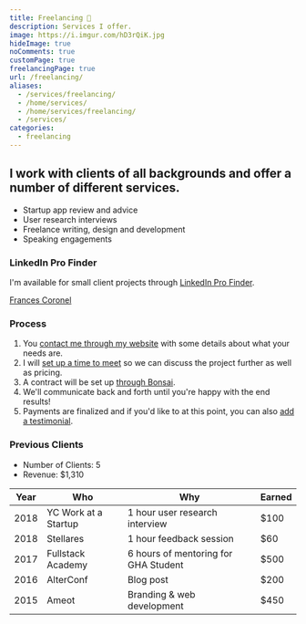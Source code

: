 ```yaml
---
title: Freelancing 💎️
description: Services I offer.
image: https://i.imgur.com/hD3rQiK.jpg
hideImage: true
noComments: true
customPage: true
freelancingPage: true
url: /freelancing/
aliases:
  - /services/freelancing/
  - /home/services/
  - /home/services/freelancing/
  - /services/
categories:
  - freelancing
---
```


## I work with clients of all backgrounds and offer a number of different services.

- Startup app review and advice
- User research interviews
- Freelance writing, design and development
- Speaking engagements

### LinkedIn Pro Finder

I'm available for small client projects through [LinkedIn Pro Finder](https://www.linkedin.com/profinder/pro/fvcproductions).

<div class="LI-profile-badge" data-version="v1" data-size="medium" data-locale="en_US" data-type="profinder" data-theme="light" data-vanity="fvcproductions"><a class="LI-simple-link" href="https://www.linkedin.com/profinder/pro/fvcproductions?trk=provider-badge">Frances Coronel</a></div><script type="text/javascript" src="https://platform.linkedin.com/badges/js/profile.js" async defer></script>

### Process

1.  You [contact me through my website](/contact/) with some details about what your needs are.
2.  I will [set up a time to meet](https://calendly.com/fvcproductions) so we can discuss the project further as well as pricing.
3.  A contract will be set up [through Bonsai](https://www.hellobonsai.com).
4.  We'll communicate back and forth until you're happy with the end results!
5.  Payments are finalized and if you'd like to at this point, you can also [add a testimonial](/feedback/).

### Previous Clients

- Number of Clients: 5
- Revenue: $1,310

<!-- Use https://www.miniwebtool.com/sum-calculator/ -->
<!-- Update milestones page -->

| Year | Who                  | Why                                  | Earned |
|------|----------------------|--------------------------------------|--------|
| 2018 | YC Work at a Startup | 1 hour user research interview       | $100   |
| 2018 | Stellares            | 1 hour feedback session              | $60    |
| 2017 | Fullstack Academy    | 6 hours of mentoring for GHA Student | $500   |
| 2016 | AlterConf            | Blog post                            | $200   |
| 2015 | Ameot                | Branding & web development           | $450   |